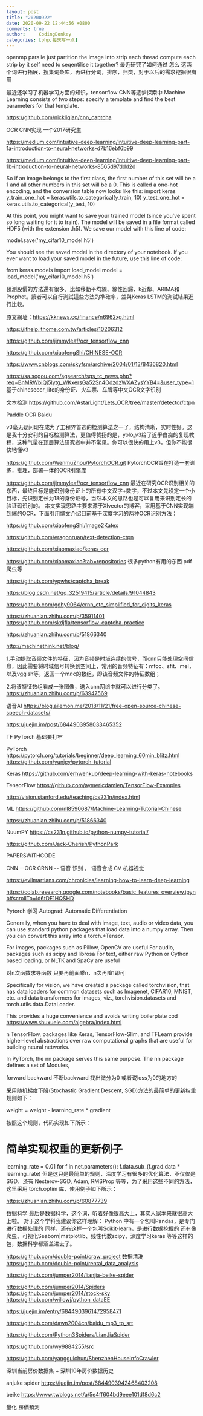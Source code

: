 ```yaml
---
layout: post
title: "20200922"
date: 2020-09-22 12:44:56 +0800
comments: true
author:     CodingDonkey
categories: [php,每天写一点]
---
```


openmp paralle
  just partition the image into strip
  each thread compute each strip by it self
  need to seqentilise it together?
最近研究了如何通过 怎么 这两个词进行拓展，搜集词条库，再进行分词，排序，归类，对于以后的需求挖掘很有用

最近还学习了机器学习方面的知识，tensorflow CNN等逐步探索中
Machine Learning consists of two steps: specify a template and find the best parameters for that template.

https://github.com/nickliqian/cnn_captcha

OCR CNN实现 一个2017研究生

https://medium.com/intuitive-deep-learning/intuitive-deep-learning-part-1a-introduction-to-neural-networks-d7b16ebf6b99

https://medium.com/intuitive-deep-learning/intuitive-deep-learning-part-1b-introduction-to-neural-networks-8565d97ddd2d

So if an image belongs to the first class, the first number of this set will be a 1 and all other numbers in this set will be a 0. This is called a one-hot encoding, and the conversion table now looks like this:
import keras
y_train_one_hot = keras.utils.to_categorical(y_train, 10)
y_test_one_hot = keras.utils.to_categorical(y_test, 10)

At this point, you might want to save your trained model (since you’ve spent so long waiting for it to train). The model will be saved in a file format called HDF5 (with the extension .h5). We save our model with this line of code:

model.save('my_cifar10_model.h5')

You should see the saved model in the directory of your notebook. If you ever want to load your saved model in the future, use this line of code:

from keras.models import load_model
model = load_model('my_cifar10_model.h5')


預測股價的方法還有很多，比如移動平均線、線性回歸、k近鄰、ARIMA和Prophet。讀者可以自行測試這些方法的準確率，並與Keras LSTM的測試結果進行比較。

原文網址：https://kknews.cc/finance/n6962xg.html

https://ithelp.ithome.com.tw/articles/10206312

https://github.com/jimmyleaf/ocr_tensorflow_cnn

https://github.com/xiaofengShi/CHINESE-OCR

https://www.cnblogs.com/skyfsm/archive/2004/01/13/8436820.html

https://sa.sogou.com/sgsearch/sgs_tc_news.php?req=BnMRWbiQj5lytg_WKxersGa52Sn4OdzdzWXAZysYYB4=&user_type=1
基于chineseocr_lite的身份证、火车票、车牌等中文OCR文字识别

文本检测
https://github.com/AstarLight/Lets_OCR/tree/master/detector/ctpn

Paddle OCR
Baidu


v3毫无疑问现在成为了工程界首选的检测算法之一了，结构清晰，实时性好。这是我十分安利的目标检测算法，更值得赞扬的是，yolo_v3给了近乎白痴的复现教程，这种气量在顶层算法研究者中并不常见。你可以很快的用上v3，但你不能很快地懂v3

https://github.com/WenmuZhou/PytorchOCR.git
PytorchOCR旨在打造一套训练，推理，部署一体的OCR引擎库


https://github.com/jimmyleaf/ocr_tensorflow_cnn
最近在研究OCR识别相关的东西，最终目标是能识别身份证上的所有中文汉字+数字，不过本文先设定一个小目标，先识别定长为18的身份证号，当然本文的思路也是可以复用来识别定长的验证码识别的。 本文实现思路主要来源于Xlvector的博客，采用基于CNN实现端到端的OCR，下面引用博文介绍目前基于深度学习的两种OCR识别方法：

https://github.com/xiaofengShi/Image2Katex



https://github.com/eragonruan/text-detection-ctpn

https://github.com/xiaomaxiao/keras_ocr

https://github.com/xiaomaxiao?tab=repositories
很多python有用的东西 pdf 爬虫等

https://github.com/ypwhs/captcha_break

https://blog.csdn.net/qq_32519415/article/details/91044843

https://github.com/gdhy9064/crnn_ctc_simplified_for_digits_keras

https://zhuanlan.zhihu.com/p/35911401
https://github.com/skdjfla/tensorflow-captcha-practice


https://zhuanlan.zhihu.com/p/51866340

http://machinethink.net/blog/

1.手动提取音频文件的特征，因为音频是时域连续的信号，而cnn只能处理空间信息，因此需要将时域信号转换到空间上，常用的音频特征有：mfcc、sfit、mel，以及vggish等，返回一个m*n*c的数组，即该音频文件的特征数组；

2.将该特征数组看成一张图像，送入cnn网络中就可以进行分类了。
https://zhuanlan.zhihu.com/p/63947569


语音AI
https://blog.ailemon.me/2018/11/21/free-open-source-chinese-speech-datasets/

https://juejin.im/post/6844903958033465352

TF PyTorch 基础要打牢

PyTorch
https://pytorch.org/tutorials/beginner/deep_learning_60min_blitz.html
https://github.com/yunjey/pytorch-tutorial

Keras
https://github.com/erhwenkuo/deep-learning-with-keras-notebooks

TensorFlow
https://github.com/aymericdamien/TensorFlow-Examples


http://vision.stanford.edu/teaching/cs231n/index.html

ML 
https://github.com/nl8590687/Machine-Learning-Tutorial-Chinese

https://zhuanlan.zhihu.com/p/51866340

NuumPY
https://cs231n.github.io/python-numpy-tutorial/

https://github.com/Jack-Cherish/PythonPark

PAPERSWITHCODE

CNN --OCR
CRNN -- 语音 识别 ， 语音合成
CV 机器视觉

https://evilmartians.com/chronicles/learning-how-to-learn-deep-learning




https://colab.research.google.com/notebooks/basic_features_overview.ipynb#scrollTo=Id6tDF1HQSHD


Pytorch 学习
Autograd: Automatic Differentiation

Generally, when you have to deal with image, text, audio or video data, you can use standard python packages that load data into a numpy array. Then you can convert this array into a torch.*Tensor.

For images, packages such as Pillow, OpenCV are useful
For audio, packages such as scipy and librosa
For text, either raw Python or Cython based loading, or NLTK and SpaCy are useful

对n次函数求导函数 只要再前面乘n，n次再降1即可

Specifically for vision, we have created a package called torchvision, that has data loaders for common datasets such as Imagenet, CIFAR10, MNIST, etc. and data transformers for images, viz., torchvision.datasets and torch.utils.data.DataLoader.

This provides a huge convenience and avoids writing boilerplate cod
https://www.shuxuele.com/algebra/index.html


n TensorFlow, packages like Keras, TensorFlow-Slim, and TFLearn provide higher-level abstractions over raw computational graphs that are useful for building neural networks.

In PyTorch, the nn package serves this same purpose. The nn package defines a set of Modules,


forward backward
不断backward 找出微分为0 或者说loss为0的地方的

采用随机梯度下降(Stochastic Gradient Descent, SGD)方法的最简单的更新权重规则如下：

weight = weight - learning_rate * gradient

按照这个规则，代码实现如下所示：



# 简单实现权重的更新例子
learning_rate = 0.01
for f in net.parameters():
    f.data.sub_(f.grad.data * learning_rate)
但是这只是最简单的规则，深度学习有很多的优化算法，不仅仅是 SGD，还有 Nesterov-SGD, Adam, RMSProp 等等，为了采用这些不同的方法，这里采用 torch.optim 库，使用例子如下所示：

https://zhuanlan.zhihu.com/p/60877739

数据科学
最后是数据科学，这个词，听着好像很高大上，其实人家本来就很高大上啦。
对于这个学科我建议你这样理解：
Python 中有一个包叫Pandas，是专门进行数据处理的
同样，还有这样一个包叫Scikit-learn，是进行数据挖掘的
还有像爬虫、可视化Seaborn|matplotlib、线性代数scipy、深度学习keras 等等这样的包，数据科学都涵盖进去了。

https://github.com/double-point/craw_project
数据清洗
https://github.com/double-point/rental_data_analysis

https://github.com/jumper2014/lianjia-beike-spider

https://github.com/jumper2014/Spiders
https://github.com/jumper2014/stock-sky
https://github.com/willowj/python_dataEE

https://juejin.im/entry/6844903961472958471

https://github.com/dawn2004cn/baidu_mp3_to_srt

https://github.com/Python3Spiders/LianJiaSpider

https://github.com/wy9884255/src

https://github.com/yangguichun/ShenzhenHouseInfoCrawler

深圳当前房价数据集 + 深圳10年房价数据历史

anjuke spider
https://juejin.im/post/6844903942468403208

beike
https://www.twblogs.net/a/5e4ff604bd9eee101df8d6c2


量化
房價預測
